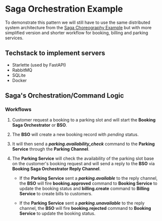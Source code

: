 # Saga Orchestration Example

To demonstrate this pattern we will still have to use the same distributed system architecture from the [Saga Choreography Example](https://github.com/roelzkie15/python-microservices-patterns/tree/master/saga-choreograhpy-example) but with more simplified version and shorter workflow for booking, billing and parking services.

## Techstack to implement servers

- Starlette (used by FastAPI)
- RabbitMQ
- SQLite
- Docker

## Saga's Orchestration/Command Logic

### Workflows

1. Customer request a booking to a parking slot and will start the **Booking Saga Orchestrator** or **BSO**.

1. The **BSO** will create a new booking record with _pending_ status.

1. It will then send a _**parking.availability_check**_ command to the **Parking Service** through the **Parking Channel**.

1. The **Parking Service** will check the availability of the parking slot base on the customer's booking request and will send a reply to the **BSO** via **Booking Saga Orchestrator Reply Channel**.

    - If the **Parking Service** sent a _**parking.available**_ to the reply channel, the **BSO** will fire **booking.approved** command to **Booking Service** to update the booking status and **billing.create** command to **Billing Service** to create bills to customers.

    - If the **Parking Service** sent a _**parking.unavailable**_ to the reply channel, the **BSO** will fire **booking.rejected** command to **Booking Service** to update the booking status.
